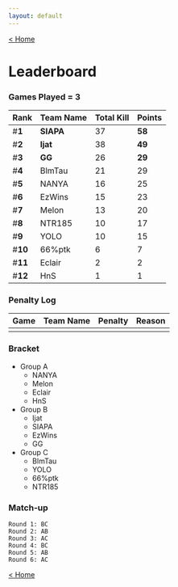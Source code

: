 ```yaml
---
layout: default
---
```


[< Home](https://kanziebub.github.io/SurvivalProtocol/)


# **Leaderboard**

### Games Played = 3

|  Rank  | Team Name             | Total Kill | **Points** |
|:-------|:----------------------|:-----------|:-----------|
| #**1** | **SIAPA** | 37 | **58** | 
| #**2** | **Ijat** | 38 | **49** | 
| #**3** | **GG** | 26 | **29** | 
| #**4** | BlmTau | 21 | 29 | 
| #**5** | NANYA | 16 | 25 | 
| #**6** | EzWins | 15 | 23 | 
| #**7** | Melon | 13 | 20 | 
| #**8** | NTR185 | 10 | 17 | 
| #**9** | YOLO | 10 | 15 | 
| #**10** | 66%ptk | 6 | 7 | 
| #**11** | Eclair | 2 | 2 | 
| #**12** | HnS | 1 | 1 | 

### Penalty Log

|  Game  | Team Name | Penalty | Reason                |
|:-------|:----------|:--------|:----------------------|
|        |           |         |                       | 
 
 



### Bracket
- Group A
  - NANYA
  - Melon
  - Eclair
  - HnS
- Group B
  - Ijat
  - SIAPA
  - EzWins
  - GG
- Group C
  - BlmTau
  - YOLO
  - 66%ptk
  - NTR185


### Match-up
```
Round 1: BC 
Round 2: AB 
Round 3: AC 
Round 4: BC 
Round 5: AB 
Round 6: AC
```



[< Home](https://kanziebub.github.io/SurvivalProtocol/)
    